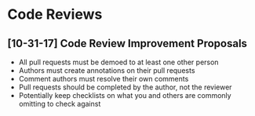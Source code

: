 # Code Reviews

## [10-31-17] Code Review Improvement Proposals
* All pull requests must be demoed to at least one other person
* Authors must create annotations on their pull requests
* Comment authors must resolve their own comments
* Pull requests should be completed by the author, not the reviewer
* Potentially keep checklists on what you and others are commonly omitting to check against
